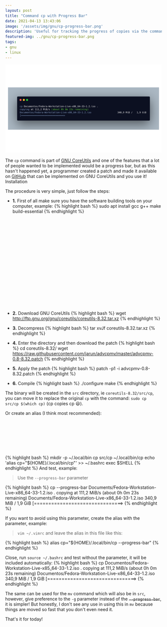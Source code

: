 ```yaml
---
layout: post
title: "Command cp with Progress Bar"
date: 2021-04-13 13:43:06
image: '/assets/img/gnu/cp-progress-bar.png'
description: 'Useful for tracking the progress of copies via the command line.'
featured-img: ../gnu/cp-progress-bar.png
tags:
- gnu
- linux
---
```


![Command cp with Progress Bar](/assets/img/gnu/cp-progress-bar.png)

The `cp` command is part of [GNU CoreUtils](https://www.gnu.org/software/coreutils/) and one of the features that a lot of people wanted to be implemented would be a progress bar, but as this hasn't happened yet, a programmer created a patch and made it available on [GitHub](https://github.com/jarun/advcpmv) that can be implemented on GNU CoreUtils and you use it!
Installation

The procedure is very simple, just follow the steps:

+ **1.** First of all make sure you have the software building tools on your computer, example:
{% highlight bash %}
sudo apt install gcc g++ make build-essential
{% endhighlight %}

<!-- QUADRADO -->
<script async src="//pagead2.googlesyndication.com/pagead/js/adsbygoogle.js"></script>
<ins class="adsbygoogle"
style="display:inline-block;width:336px;height:280px"
data-ad-client="ca-pub-2838251107855362"
data-ad-slot="5351066970"></ins>
<script>
(adsbygoogle = window.adsbygoogle || []).push({});
</script>

+ **2.** Download GNU CoreUtils
{% highlight bash %}
wget http://ftp.gnu.org/gnu/coreutils/coreutils-8.32.tar.xz
{% endhighlight %}

+ **3.** Decompress
{% highlight bash %}
tar xvJf coreutils-8.32.tar.xz
{% endhighlight %}

+ **4.** Enter the directory and then download the patch
{% highlight bash %}
cd coreutils-8.32/
wget https://raw.githubusercontent.com/jarun/advcpmv/master/advcpmv-0.8-8.32.patch
{% endhighlight %}

+ **5.** Apply the patch
{% highlight bash %}
patch -p1 -i advcpmv-0.8-8.32.patch
{% endhighlight %}

+ **6.** Compile
{% highlight bash %}
./configure
make
{% endhighlight %}

The binary will be created in the `src` directory, ie `coreutils-8.32/src/cp`, you can move it to replace the original `cp` with the command: `sudo cp src/cp $(which cp)` (cp copies cp 😃).

Or create an alias (I think most recommended):

<!-- LISTA MIN -->
<script async src="//pagead2.googlesyndication.com/pagead/js/adsbygoogle.js"></script>
<ins class="adsbygoogle"
style="display:inline-block;width:730px;height:95px"
data-ad-client="ca-pub-2838251107855362"
data-ad-slot="5351066970"></ins>
<script>
(adsbygoogle = window.adsbygoogle || []).push({});
</script>


{% highlight bash %}
mkdir -p ~/.local/bin
cp src/cp ~/.local/bin/cp
echo 'alias cp="${HOME}/.local/bin/cp"' >> ~/.bashrc
exec $SHELL
{% endhighlight %}
And test, example:
> Use the `--progress-bar` parameter

{% highlight bash %}
cp --progress-bar Documents/Fedora-Workstation-Live-x86_64-33-1.2.iso .
copying at 111,2 MiB/s (about 0h 0m 23s remaining)
Documents/Fedora-Workstation-Live-x86_64-33-1.2.iso                   340,9 MiB /   1,9 GiB
[===============================>
{% endhighlight %}

If you want to avoid using this parameter, create the alias with the parameter, example:
> `vim ~/.vimrc` and leave the alias in this file like this:

{% highlight bash %}
alias cp="${HOME}/.local/bin/cp --progress-bar"
{% endhighlight %}

Close, run `source ~/.bashrc` and test without the parameter, it will be included automatically:
{% highlight bash %}
cp Documentos/Fedora-Workstation-Live-x85_64-33-1.2.iso .
copying at 111,2 MiB/s (about 0h 0m 23s remaining)
Documentos/Fedora-Workstation-Live-x86_64-33-1.2.iso                   340,9 MiB /   1,9 GiB
[===============================>
{% endhighlight %}

<!-- RETANGULO LARGO 2 -->
<script async src="//pagead2.googlesyndication.com/pagead/js/adsbygoogle.js"></script>
<ins class="adsbygoogle"
style="display:block; text-align:center;"
data-ad-layout="in-article"
data-ad-format="fluid"
data-ad-client="ca-pub-2838251107855362"
data-ad-slot="8549252987"></ins>
<script>
(adsbygoogle = window.adsbygoogle || []).push({});
</script>

The same can be used for the `mv` command which will also be in `src`, however, give preference to the `-g` parameter instead of the ~~`--progress-bar`~~, it is simpler! But honestly, I don't see any use in using this in `mv` because things are moved so fast that you don't even need it.

That's it for today!


